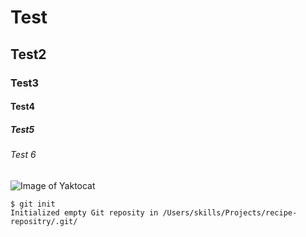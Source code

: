 # Test
## Test2
### Test3
#### Test4
##### Test5
###### Test 6
![Image of Yaktocat](https://octodex.github.com/images/yaktocat.png)
```
$ git init
Initialized empty Git reposity in /Users/skills/Projects/recipe-repositry/.git/
```

